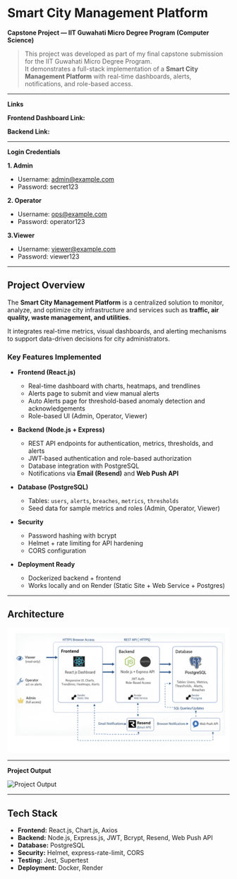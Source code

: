 # Smart City Management Platform 

**Capstone Project — IIT Guwahati Micro Degree Program (Computer Science)**

> This project was developed as part of my final capstone submission for the IIT Guwahati Micro Degree Program.  
> It demonstrates a full-stack implementation of a **Smart City Management Platform** with real-time dashboards, alerts, notifications, and role-based access.

---
**Links**

**Frontend Dashboard Link:**

**Backend Link:**

--- 

**Login Credentials**

**1. Admin**
- Username: admin@example.com
- Password: secret123

**2. Operator**
- Username: ops@example.com
- Password: operator123

**3.Viewer**
- Username: viewer@example.com
- Password: viewer123

---

## Project Overview

The **Smart City Management Platform** is a centralized solution to monitor, analyze, and optimize city infrastructure and services such as **traffic, air quality, waste management, and utilities**.  

It integrates real-time metrics, visual dashboards, and alerting mechanisms to support data-driven decisions for city administrators.

### Key Features Implemented
- **Frontend (React.js)**
  - Real-time dashboard with charts, heatmaps, and trendlines
  - Alerts page to submit and view manual alerts
  - Auto Alerts page for threshold-based anomaly detection and acknowledgements
  - Role-based UI (Admin, Operator, Viewer)

- **Backend (Node.js + Express)**
  - REST API endpoints for authentication, metrics, thresholds, and alerts
  - JWT-based authentication and role-based authorization
  - Database integration with PostgreSQL
  - Notifications via **Email (Resend)** and **Web Push API**

- **Database (PostgreSQL)**
  - Tables: `users`, `alerts`, `breaches`, `metrics`, `thresholds`
  - Seed data for sample metrics and roles (Admin, Operator, Viewer)

- **Security**
  - Password hashing with bcrypt
  - Helmet + rate limiting for API hardening
  - CORS configuration

- **Deployment Ready**
  - Dockerized backend + frontend
  - Works locally and on Render (Static Site + Web Service + Postgres)

---

## Architecture

![Architecture Diagram](Images/Architecture_Diagram_Smartcity.png)



---

**Project Output**

![Project Output](Images/dashboard.png)



---

## Tech Stack
- **Frontend:** React.js, Chart.js, Axios  
- **Backend:** Node.js, Express.js, JWT, Bcrypt, Resend, Web Push API  
- **Database:** PostgreSQL  
- **Security:** Helmet, express-rate-limit, CORS  
- **Testing:** Jest, Supertest  
- **Deployment:** Docker, Render  


